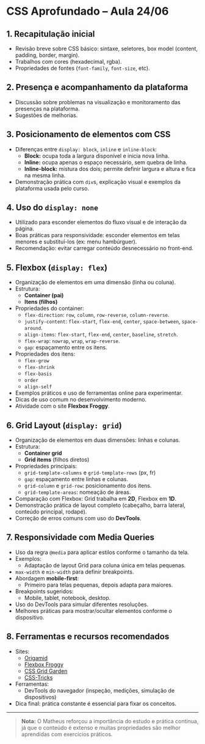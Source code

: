 # CSS Aprofundado – Aula 24/06

## 1. **Recapitulação inicial**
- Revisão breve sobre CSS básico: sintaxe, seletores, box model (content, padding, border, margin).
- Trabalhos com cores (hexadecimal, rgba).
- Propriedades de fontes (`font-family`, `font-size`, etc).

## 2. **Presença e acompanhamento da plataforma**
- Discussão sobre problemas na visualização e monitoramento das presenças na plataforma.
- Sugestões de melhorias.

## 3. **Posicionamento de elementos com CSS**
- Diferenças entre `display: block`, `inline` e `inline-block`:
  - **Block:** ocupa toda a largura disponível e inicia nova linha.
  - **Inline:** ocupa apenas o espaço necessário, sem quebra de linha.
  - **Inline-block:** mistura dos dois; permite definir largura e altura e fica na mesma linha.
- Demonstração prática com `div`s, explicação visual e exemplos da plataforma usada pelo curso.

## 4. **Uso do `display: none`**
- Utilizado para esconder elementos do fluxo visual e de interação da página.
- Boas práticas para responsividade: esconder elementos em telas menores e substituí-los (ex: menu hambúrguer).
- Recomendação: evitar carregar conteúdo desnecessário no front-end.

## 5. **Flexbox (`display: flex`)**
- Organização de elementos em uma dimensão (linha ou coluna).
- Estrutura:
  - **Container (pai)**
  - **Itens (filhos)**
- Propriedades do container:
  - `flex-direction`: `row`, `column`, `row-reverse`, `column-reverse`.
  - `justify-content`: `flex-start`, `flex-end`, `center`, `space-between`, `space-around`.
  - `align-items`: `flex-start`, `flex-end`, `center`, `baseline`, `stretch`.
  - `flex-wrap`: `nowrap`, `wrap`, `wrap-reverse`.
  - `gap`: espaçamento entre os itens.
- Propriedades dos itens:
  - `flex-grow`
  - `flex-shrink`
  - `flex-basis`
  - `order`
  - `align-self`
- Exemplos práticos e uso de ferramentas online para experimentar.
- Dicas de uso comum no desenvolvimento moderno.
- Atividade com o site **Flexbox Froggy**.

## 6. **Grid Layout (`display: grid`)**
- Organização de elementos em duas dimensões: linhas e colunas.
- Estrutura:
  - **Container grid**
  - **Grid items** (filhos diretos)
- Propriedades principais:
  - `grid-template-columns` e `grid-template-rows` (px, fr)
  - `gap`: espaçamento entre linhas e colunas.
  - `grid-column` e `grid-row`: posicionamento dos itens.
  - `grid-template-areas`: nomeação de áreas.
- Comparação com Flexbox: Grid trabalha em **2D**, Flexbox em **1D**.
- Demonstração prática de layout completo (cabeçalho, barra lateral, conteúdo principal, rodapé).
- Correção de erros comuns com uso do **DevTools**.

## 7. **Responsividade com Media Queries**
- Uso da regra `@media` para aplicar estilos conforme o tamanho da tela.
- Exemplos:
  - Adaptação de layout Grid para coluna única em telas pequenas.
- `max-width` e `min-width` para definir breakpoints.
- Abordagem **mobile-first**:
  - Primeiro para telas pequenas, depois adapta para maiores.
- Breakpoints sugeridos:
  - Mobile, tablet, notebook, desktop.
- Uso do DevTools para simular diferentes resoluções.
- Melhores práticas para mostrar/ocultar elementos conforme o dispositivo.

## 8. **Ferramentas e recursos recomendados**
- Sites:
  - [Origamid](https://origamid.com)
  - [Flexbox Froggy](https://flexboxfroggy.com)
  - [CSS Grid Garden](https://cssgridgarden.com)
  - [CSS-Tricks](https://css-tricks.com)
- Ferramentas:
  - DevTools do navegador (inspeção, medições, simulação de dispositivos)
- Dica final: prática constante é essencial para fixar os conceitos.

---

> **Nota:** O Matheus reforçou a importância do estudo e prática contínua, já que o conteúdo é extenso e muitas propriedades são melhor aprendidas com exercícios práticos.
